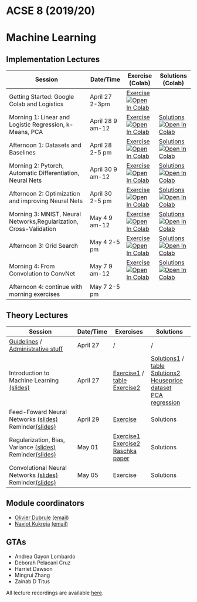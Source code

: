 # ACSE 8 (2019/20)
# Machine Learning

## Implementation Lectures

| Session   |   Date/Time | Exercise (Colab) | Solutions (Colab)     |
|-----------|-------------------|-----------------------|----------------------------|
| Getting Started: Google Colab and Logistics | April 27 2-3pm  | [Exercise](Implementation/practical_0/Getting_Started.ipynb) [![Open In Colab](https://colab.research.google.com/assets/colab-badge.svg)](http://colab.research.google.com/github/acse-2019/ACSE-8/blob/master/Implementation/practical_0/Getting_Started.ipynb)   | |
| Morning 1: Linear and Logistic Regression, k-Means, PCA | April 28 9 am-12  |  [Exercise](practical_1/morning/Lecture1-Regression_PCA_KMeans.ipynb) [![Open In Colab](https://colab.research.google.com/assets/colab-badge.svg)](http://colab.research.google.com/github/acse-2019/ACSE-8/blob/master/Implementation/practical_1/morning/Lecture1-Regression_PCA_KMeans.ipynb)   |     [Solutions](Implementation/practical_1/morning/Lecture1_Regression_PCA_KMeans_Solutions.ipynb) [![Open In Colab](https://colab.research.google.com/assets/colab-badge.svg)](http://colab.research.google.com/github/acse-2019/ACSE-8/blob/master/Implementation/practical_1/morning/Lecture1_Regression_PCA_KMeans_Solutions.ipynb)      |
| Afternoon 1: Datasets and Baselines | April 28 2-5 pm  |  [Exercise](https://github.com/msc-acse/ACSE-8-2018-19/blob/master/practical_1/afternoon/Afternoon-1-Datasets-Baselines-k-Means-PCA-Exercise.ipynb) [![Open In Colab](https://colab.research.google.com/assets/colab-badge.svg)](https://colab.research.google.com/github/acse-2019/ACSE-8/blob/master/Implementation/practical_1/afternoon/Afternoon-1-Datasets-Baselines-k-Means-PCA-Exercise.ipynb)   |      [Solutions](https://github.com/acse-2019/ACSE-8/blob/master/Implementation/practical_1/afternoon/Afternoon-1-Datasets-Baselines-k-Means-PCA-Solutions.ipynb) [![Open In Colab](https://colab.research.google.com/assets/colab-badge.svg)](https://colab.research.google.com/github/acse-2019/ACSE-8/blob/master/Implementation/practical_1/afternoon/Afternoon-1-Datasets-Baselines-k-Means-PCA-Solutions.ipynb)     |
| Morning 2: Pytorch, Automatic Differentiation, Neural Nets | April 30 9 am-12  |  [Exercise](Implementation/practical_2/morning/Morning-Session-2-Pytorch-Autograd-Optimization-Neural-Networks-Exercise.ipynb) [![Open In Colab](https://colab.research.google.com/assets/colab-badge.svg)](http://colab.research.google.com/github/acse-2019/ACSE-8/blob/master/Implementation/practical_2/morning/Morning-Session-2-Pytorch-Autograd-Optimization-Neural-Networks-Exercise.ipynb)   |     [Solutions](https://github.com/acse-2019/ACSE-8/blob/master/Implementation/practical_2/morning/Morning-Session-2-Pytorch-Autograd-Optimization-Neural-Networks-Solutions.ipynb)  [![Open In Colab](https://colab.research.google.com/assets/colab-badge.svg)](https://colab.research.google.com/github/acse-2019/ACSE-8/blob/master/Implementation/practical_2/morning/Morning-Session-2-Pytorch-Autograd-Optimization-Neural-Networks-Solutions.ipynb)      |
| Afternoon 2: Optimization and improving Neural Nets | April 30 2-5 pm  |  [Exercise](https://github.com/acse-2019/ACSE-8/blob/master/Implementation/practical_2/afternoon/Afternoon-Session-2-Diving-into-Optimization-and-Neural-Nets-Exercise.ipynb) [![Open In Colab](https://colab.research.google.com/assets/colab-badge.svg)](https://colab.research.google.com/github/acse-2019/ACSE-8/blob/master/Implementation/practical_2/afternoon/Afternoon-Session-2-Diving-into-Optimization-and-Neural-Nets-Exercise.ipynb)   |     [Solutions](https://github.com/acse-2019/ACSE-8/master/Implementation/practical_2/afternoon/Afternoon-Session-2-Diving-into-Optimization-and-Neural-Nets-Solutions.ipynb)  [![Open In Colab](https://colab.research.google.com/assets/colab-badge.svg)](https://colab.research.google.com/github/acse-2019/ACSE-8/blob/master/Implementation/practical_2/afternoon/Afternoon-Session-2-Diving-into-Optimization-and-Neural-Nets-Solutions.ipynb)      |
| Morning 3: MNIST, Neural Networks,Regularization, Cross-Validation | May 4 9 am-12  |  [Exercise](Implementation/practical_3/morning/Morning_Session_3_MNIST_Neural_Networks_Regularization_Cross_Validation_Exercise.ipynb) [![Open In Colab](https://colab.research.google.com/assets/colab-badge.svg)](http://colab.research.google.com/github/acse-2019/ACSE-8/blob/master/Implementation/practical_3/morning/Morning_Session_3_MNIST_Neural_Networks_Regularization_Cross_Validation_Exercise.ipynb)   |     [Solutions](https://github.com/acse-2019/ACSE-8/blob/master/Implementation/practical_3/morning/Morning_Session_3_MNIST_Neural_Networks_Regularization_Cross_Validation_Solutions.ipynb)  [![Open In Colab](https://colab.research.google.com/assets/colab-badge.svg)](https://colab.research.google.com/github/acse-2019/ACSE-8/blob/master/Implementation/practical_3/morning/Morning_Session_3_MNIST_Neural_Networks_Regularization_Cross_Validation_Solutions.ipynb)      |
| Afternoon 3: Grid Search | May 4 2-5 pm  |  [Exercise](https://github.com/acse-2019/ACSE-8/blob/master/Implementation/practical_3/afternoon/Afternoon_3_GridSearch.ipynb) [![Open In Colab](https://colab.research.google.com/assets/colab-badge.svg)](https://colab.research.google.com/github/acse-2019/ACSE-8/blob/master/Implementation/practical_3/afternoon/Afternoon_3_GridSearch.ipynb)   |     [Solutions](https://github.com/acse-2019/ACSE-8/master/Implementation/practical_3/afternoon/Afternoon_3_GridSearch_Solutions.ipynb)  [![Open In Colab](https://colab.research.google.com/assets/colab-badge.svg)](https://colab.research.google.com/github/acse-2019/ACSE-8/blob/master/Implementation/practical_3/afternoon/Afternoon_3_GridSearch_Solutions.ipynb)      |
| Morning 4: From Convolution to ConvNet | May 7 9 am-12  |  [Exercise](Implementation/practical_4/morning/Morning_Session_4_FromConvolutions_To_ConvNets_Exercise.ipynb) [![Open In Colab](https://colab.research.google.com/assets/colab-badge.svg)](http://colab.research.google.com/github/acse-2019/ACSE-8/blob/master/Implementation/practical_4/morning/Morning_Session_4_FromConvolutions_To_ConvNets_Exercise.ipynb)   |     [Solutions](https://github.com/acse-2019/ACSE-8/blob/master/Implementation/practical_4/morning/Morning_Session_4_FromConvolutions_To_ConvNets_Solutions.ipynb)  [![Open In Colab](https://colab.research.google.com/assets/colab-badge.svg)](https://colab.research.google.com/github/acse-2019/ACSE-8/blob/master/Implementation/practical_4/morning/Morning_Session_4_FromConvolutions_To_ConvNets_Solutions.ipynb)      |
| Afternoon 4: continue with morning exercises | May 7 2-5 pm  |    |        |



## Theory Lectures
| Session   |   Date/Time | Exercises |   Solutions   |
|-----------|-------------------|-----------------------|----------------------------|
| [Guidelines](lectures/Module%20Guidelines/ACSE-8%20Machine%20Learning%20Guidelines.pdf) / [Administrative stuff](https://github.com/acse-2019/ACSE-8/blob/master/lectures/April%2027th%20Documents/Module8Presentation.pdf) | April 27  |  /   | / |
| Introduction to Machine Learning [(slides)](lectures/April%2027th%20Documents/April27slides.pdf) | April 27   |  [Exercise1](https://github.com/acse-2019/ACSE-8/blob/master/lectures/April%2027th%20Documents/Exercise%201/Exercise1Text.pdf) / [table](https://github.com/acse-2019/ACSE-8/blob/master/lectures/April%2027th%20Documents/Exercise%201/Table%20for%20presenting%20results%20without%20the%20solution.xlsx) <br> [Exercise2](https://github.com/acse-2019/ACSE-8/blob/master/lectures/April%2027th%20Documents/Exercise%202/Exercise2Text.pdf)  |     [Solutions1](https://github.com/acse-2019/ACSE-8/blob/master/lectures/April%2027th%20Documents/Exercise%201/Exercise1ModelAnswer.pdf) / [table](https://github.com/acse-2019/ACSE-8/blob/master/lectures/April%2027th%20Documents/Exercise%201/Table%20for%20presenting%20results%20with%20the%20solution.xlsx) <br> [Solutions2](https://github.com/acse-2019/ACSE-8/blob/master/lectures/April%2027th%20Documents/Exercise%202/Exercise2ModelAnswer.pdf)<br> [Houseprice dataset](https://github.com/acse-2019/ACSE-8/blob/master/lectures/April%2027th%20Documents/Exercise%202/Houseprices.csv)<br> [PCA regression](https://github.com/acse-2019/ACSE-8/blob/master/lectures/April%2027th%20Documents/Exercise%202/PCA%20Regression.py)    |
| Feed-Foward Neural Networks [(slides)](https://github.com/acse-2019/ACSE-8/blob/master/lectures/April%2029th%20Documents/April29slides.pdf)<br>Reminder[(slides)](https://github.com/acse-2019/ACSE-8/blob/master/lectures/April%2029th%20Documents/ReminderPrevious.pdf) | April 29  |  [Exercise](https://github.com/acse-2019/ACSE-8/blob/master/lectures/April%2029th%20Documents/Exercise/Text%20Exercise.pdf)    |      Solutions      |
| Regularization, Bias, Variance [(slides)](https://github.com/acse-2019/ACSE-8/blob/master/lectures/May%201st%20Documents/May1slides.pdf)<br>Reminder[(slides)](https://github.com/acse-2019/ACSE-8/blob/master/lectures/May%201st%20Documents/ReminderPrevious.pdf) | May 01  |  [Exercise1](https://github.com/acse-2019/ACSE-8/blob/master/lectures/May%201st%20Documents/Exercise%201/Text%20Exercise%201.pdf)<br>[Exercise2](https://github.com/acse-2019/ACSE-8/blob/master/lectures/May%201st%20Documents/Exercise%202/Text%20Exercise%202.pdf)<br> [Raschka paper](https://github.com/acse-2019/ACSE-8/blob/master/lectures/May%201st%20Documents/Exercise%202/Raschkapaper.pdf)   |      Solutions      |
| Convolutional Neural Networks [(slides)](https://github.com/acse-2019/ACSE-8/blob/master/lectures/May%205th%20Documents/May5slides.pdf)<br>Reminder[(slides)](https://github.com/acse-2019/ACSE-8/blob/master/lectures/May%205th%20Documents/ReminderPrevious.pdf) | May 05  |  Exercise   |      Solutions      |






## Module coordinators

- [Olivier Dubrule](http://www.imperial.ac.uk/people/o.dubrule) [(email)](mailto:o.dubrule@imperial.ac.uk)
- [Navjot Kukreja](https://www.imperial.ac.uk/people/n.kukreja) [(email)](mailto:n.kukreja@imperial.ac.uk)

## GTAs
- Andrea Gayon Lombardo
- Deborah Pelacani Cruz
- Harriet Dawson
- Mingrui Zhang
- Zainab D Titus



All lecture recordings are available [here](https://web.microsoftstream.com/group/5574ec55-325d-4274-91e5-6146a919a718).
